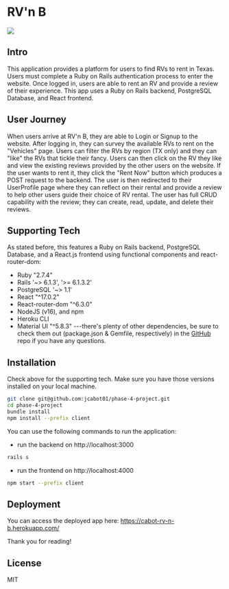 # RV'n B

![](https://media.giphy.com/media/9XbAvWLnzffDFLagQe/giphy.gif)

## Intro
This application provides a platform for users to find RVs to rent in Texas.  Users must complete a Ruby on Rails authentication process to enter the website.  Once logged in, users are able to rent an RV and provide a review of their experience.  This app uses a Ruby on Rails backend, PostgreSQL Database, and React frontend.

## User Journey
When users arrive at RV'n B, they are able to Login or Signup to the website.  After logging in, they can survey the available RVs to rent on the "Vehicles" page.  Users can filter the RVs by region (TX only) and they can "like" the RVs that tickle their fancy.  Users can then click on the RV they like and view the existing reviews provided by the other users on the website.  If the user wants to rent it, they click the "Rent Now" button which produces a POST request to the backend.  The user is then redirected to their UserProfile page where they can reflect on their rental and provide a review to help other users guide their choice of RV rental.  The user has full CRUD capability with the review; they can create, read, update, and delete their reviews.  

## Supporting Tech

As stated before, this features a Ruby on Rails backend, PostgreSQL Database, and a React.js frontend using functional components and react-router-dom:
- Ruby "2.7.4"
- Rails '~> 6.1.3', '>= 6.1.3.2'
- PostgreSQL '~> 1.1'
- React "^17.0.2"
- React-router-dom "^6.3.0"
- NodeJS (v16), and npm
- Heroku CLI
- Material UI "^5.8.3"
---there's plenty of other dependencies, be sure to check them out (package.json & Gemfile, respectively) in the [GitHub] repo if you have any questions.

## Installation

Check above for the supporting tech.  Make sure you have those versions installed on your local machine.  

```sh
git clone git@github.com:jcabot01/phase-4-project.git
cd phase-4-project
bundle install
npm install --prefix client
```

You can use the following commands to run the application:

- run the backend on http://localhost:3000
 ```sh 
rails s
```
- run the frontend on http://localhost:4000
```sh
npm start --prefix client
```

## Deployment
You can access the deployed app here: https://cabot-rv-n-b.herokuapp.com/

Thank you for reading!

## License

MIT


[//]: # (These are reference links used in the body of this note and get stripped out when the markdown processor does its job. There is no need to format nicely because it shouldn't be seen. Thanks SO - http://stackoverflow.com/questions/4823468/store-comments-in-markdown-syntax)

   [GitHub]: <https://github.com/jcabot01/phase-4-project.git>


